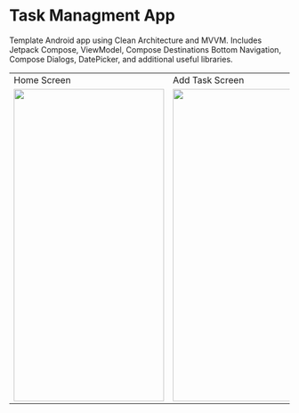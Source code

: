 # Task Managment App
Template Android app using Clean Architecture and MVVM. Includes Jetpack Compose, ViewModel, Compose Destinations Bottom Navigation, Compose Dialogs, DatePicker, and additional useful libraries.

</head>
<body>
<table>
  <tr>
     <td>Home Screen</td>
     <td>Add Task Screen</td>
  </tr>
  <tr>
    <td><img src="https://github.com/ahmedbenhouria/TaskManagmentApp/assets/76657810/97668406-de21-4ac3-8658-b8e60fb4b3a9" width=270 height=560></td>
    <td><img src="https://github.com/ahmedbenhouria/TaskManagmentApp/assets/76657810/1568056c-7521-47d6-8dad-5b9888968755" width=270 height=560></td>
  </tr>
 </table>
